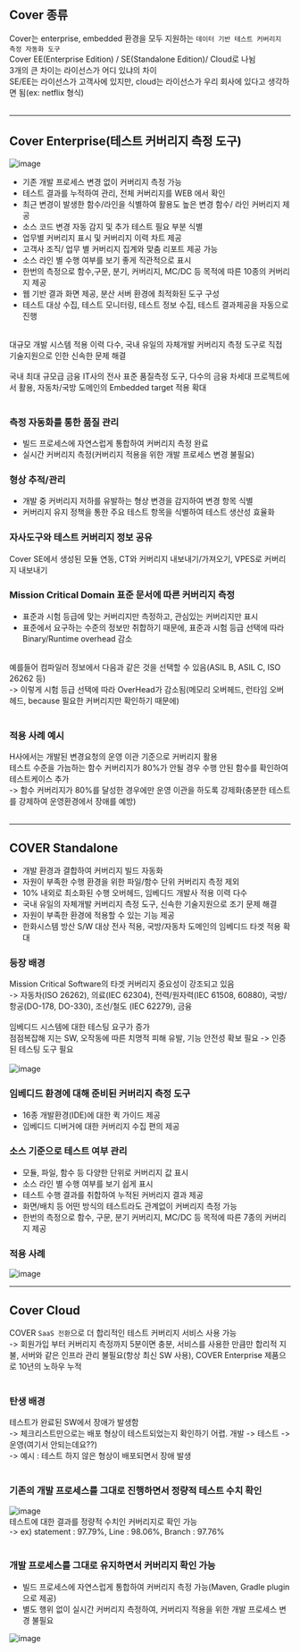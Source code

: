 ## Cover 종류
Cover는 enterprise, embedded 환경을 모두 지원하는 `데이터 기반 테스트 커버리지 측정 자동화 도구`<br>
Cover EE(Enterprise Edition) / SE(Standalone Edition)/ Cloud로 나뉨<br>
3개의 큰 차이는 라이선스가 어디 있냐의 차이<br>
SE/EE는 라이선스가 고객사에 있지만, cloud는 라이선스가 우리 회사에 있다고 생각하면 됨(ex: netflix 형식)<br>
<br>

---

## Cover Enterprise(테스트 커버리지 측정 도구)
![image](https://github.com/wookjongkim/solutions/assets/121083077/6a2b5b28-1a9a-4c98-ae0a-a1c6685d879b)

- 기존 개발 프로세스 변경 없이 커버리지 측정 가능
- 테스트 결과를 누적하여 관리, 전체 커버리지를 WEB 에서 확인
- 최근 변경이 발생한 함수/라인을 식별하여 활용도 높은 변경 함수/ 라인 커버리지 제공
- 소스 코드 변경 자동 감지 및 추가 테스트 필요 부분 식별
- 업무별 커버리지 표시 및 커버리지 이력 차트 제공
- 고객사 조직/ 업무 별 커버리지 집계와 맞춤 리포트 제공 가능
- 소스 라인 별 수행 여부를 보기 좋게 직관적으로 표시
- 한번의 측정으로 함수,구문, 분기, 커버리지, MC/DC 등 목적에 따른 10종의 커버리지 제공
- 웹 기반 결과 화면 제공, 분산 서버 환경에 최적화된 도구 구성
- 테스트 대상 수집, 테스트 모니터링, 테스트 정보 수집, 테스트 결과제공을 자동으로 진행
<br>
대규모 개발 시스템 적용 이력 다수, 국내 유일의 자체개발 커버리지 측정 도구로 직접 기술지원으로 인한 신속한 문제 해결<br>
<br>
국내 최대 규모급 금융 IT사의 전사 표준 품질측정 도구, 다수의 금융 차세대 프로젝트에서 활용, 자동차/국방 도메인의 Embedded target 적용 확대<br>
<br>

### 측정 자동화를 통한 품질 관리
- 빌드 프로세스에 자연스럽게 통합하여 커버리지 측정 완료
- 실시간 커버리지 측정(커버리지 적용을 위한 개발 프로세스 변경 불필요)

### 형상 추적/관리
- 개발 중 커버리지 저하를 유발하는 형상 변경을 감지하여 변경 항목 식별
- 커버리지 유지 정책을 통한 주요 테스트 항목을 식별하여 테스트 생산성 효율화

### 자사도구와 테스트 커버리지 정보 공유
Cover SE에서 생성된 모듈 연동, CT와 커버리지 내보내기/가져오기, VPES로 커버리지 내보내기

### Mission Critical Domain 표준 문서에 따른 커버리지 측정
- 표준과 시험 등급에 맞는 커버리지만 측정하고, 관심있는 커버리지만 표시
- 표준에서 요구하는 수준의 정보만 취합하기 때문에, 표준과 시험 등급 선택에 따라 Binary/Runtime overhead 감소
<br>
예를들어 컴파일러 정보에서 다음과 같은 것을 선택할 수 있음(ASIL B, ASIL C, ISO 26262 등)<br>
-> 이렇게 시험 등급 선택에 따라 OverHead가 감소됨(메모리 오버헤드, 런타임 오버헤드, because 필요한 커버리지만 확인하기 때문에)<br>
<br>

### 적용 사례 예시
H사에서는 개발된 변경요청의 운영 이관 기준으로 커버리지 활용<br>
테스트 수준을 가늠하는 함수 커버리지가 80%가 안될 경우 수행 안된 함수를 확인하여 테스트케이스 추가<br>
-> 함수 커버리지가 80%를 달성한 경우에만 운영 이관을 하도록 강제화(충분한 테스트를 강제하여 운영환경에서 장애를 예방)<br>
<br>

---
## COVER Standalone

- 개발 환경과 결합하여 커버리지 빌드 자동화
- 자원이 부족한 수행 환경을 위한 파일/함수 단위 커버리지 측정 제외
- 10% 내외로 최소화된 수행 오버헤드, 임베디드 개발사 적용 이력 다수
- 국내 유일의 자체개발 커버리지 측정 도구, 신속한 기술지원으로 조기 문제 해결
- 자원이 부족한 환경에 적용할 수 있는 기능 제공
- 한화시스템 방산 S/W 대상 전사 적용, 국방/자동차 도메인의 임베디드 타겟 적용 확대

### 등장 배경
Mission Critical Software의 타겟 커버리지 중요성이 강조되고 있음<br>
-> 자동차(ISO 26262), 의료(IEC 62304), 전력/원자력(IEC 61508, 60880), 국방/항공(DO-178, DO-330), 조선/철도 (IEC 62279), 금융<br>
<br>
임베디드 시스템에 대한 테스팅 요구가 증가<br>
점점복잡해 지는 SW, 오작동에 따른 치명적 피해 유발, 기능 안전성 확보 필요 -> 인증된 테스팅 도구 필요<br>
<br>
![image](https://github.com/wookjongkim/solutions/assets/121083077/0bb2720f-920d-493e-81f5-bb727663ff0e)

### 임베디드 환경에 대해 준비된 커버리지 측정 도구
- 16종 개발환경(IDE)에 대한 퀵 가이드 제공
- 임베디드 디버거에 대한 커버리지 수집 편의 제공

### 소스 기준으로 테스트 여부 관리
- 모듈, 파일, 함수 등 다양한 단위로 커버리지 값 표시
- 소스 라인 별 수행 여부를 보기 쉽게 표시
- 테스트 수행 결과를 취합하여 누적된 커버리지 결과 제공
- 화면/배치 등 어떤 방식의 테스트라도 관계없이 커버리지 측정 가능
- 한번의 측정으로 함수, 구문, 분기 커버리지, MC/DC 등 목적에 따른 7종의 커버리지 제공

### 적용 사례
![image](https://github.com/wookjongkim/solutions/assets/121083077/f537068b-6798-4bd5-bba2-5bf907645494)

---

## Cover Cloud

COVER `SaaS 전환`으로 더 합리적인 테스트 커버리지 서비스 사용 가능<br>
-> 회원가입 부터 커버리지 측정까지 5분이면 충분, 서비스를 사용한 만큼만 합리적 지불, 서버와 같은 인프라 관리 불필요(항상 최신 SW 사용), COVER Enterprise 제품으로 10년의 노하우 누적<br>
<br>

### 탄생 배경
테스트가 완료된 SW에서 장애가 발생함<br>
-> 체크리스트만으로는 배포 형상이 테스트되었는지 확인하기 어렵. 개발 -> 테스트 -> 운영(여기서 안되는데요??)<br>
-> 예시 : 테스트 하지 않은 형상이 배포되면서 장애 발생<br>
<br>

### 기존의 개발 프로세스를 그대로 진행하면서 정량적 테스트 수치 확인
![image](https://github.com/wookjongkim/solutions/assets/121083077/e1df482c-c1c7-4af9-9c35-fb970f3402ae)
<br>
테스트에 대한 결과를 정량적 수치인 커버리지로 확인 가능<br>
-> ex) statement : 97.79%, Line : 98.06%, Branch : 97.76% <br>
<br>

### 개발 프로세스를 그대로 유지하면서 커버리지 확인 가능
- 빌드 프로세스에 자연스럽게 통합하여 커버리지 측정 가능(Maven, Gradle plugin으로 제공)
- 별도 행위 없이 실시간 커버리지 측정하여, 커버리지 적용을 위한 개발 프로세스 변경 불필요


![image](https://github.com/wookjongkim/solutions/assets/121083077/511838f0-93b7-4d4c-b510-e51a61e805d3)
<br>



















